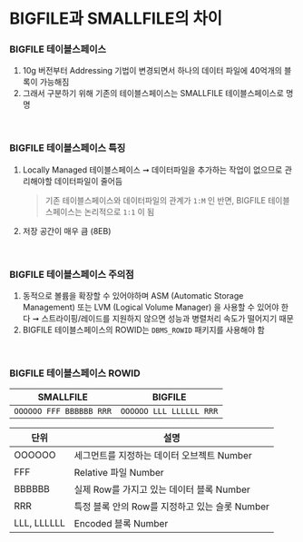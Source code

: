 BIGFILE과 SMALLFILE의 차이
===

### BIGFILE 테이블스페이스
1. 10g 버전부터 Addressing 기법이 변경되면서 하나의 데이터 파일에 40억개의 블록이 가능해짐
1. 그래서 구분하기 위해 기존의 테이블스페이스는 SMALLFILE 테이블스페이스로 명명

<br>

### BIGFILE 테이블스페이스 특징
1. Locally Managed 테이블스페이스 ➞ 데이터파일을 추가하는 작업이 없으므로 관리해야할 데이터파일이 줄어듬
    >기존 테이블스페이스와 데이터파일의 관계가 `1:M` 인 반면, BIGFILE 테이블스페이스는 논리적으로 `1:1` 이 됨
1. 저장 공간이 매우 큼 (8EB)

<br>

### BIGFILE 테이블스페이스 주의점
1. 동적으로 볼륨을 확장할 수 있어야하며 ASM (Automatic Storage Management) 또는 LVM (Logical Volume Manager) 을 사용할 수 있어야 한다 ➞ 스트라이핑/레이드를 지원하지 않으면 성능과 병렬처리 속도가 떨어지기 때문
1. BIGFILE 테이블스페이스의 ROWID는 `DBMS_ROWID` 패키지를 사용해야 함

<br>

### BIGFILE 테이블스페이스 ROWID
|SMALLFILE|BIGFILE|
|-|-|
|`OOOOOO FFF BBBBBB RRR`|`OOOOOO LLL LLLLLL RRR`|

|단위|설명|
|-|-|
|OOOOOO|세그먼트를 지정하는 데이터 오브젝트 Number|
|FFF|Relative 파일 Number|
|BBBBBB|실제 Row를 가지고 있는 데이터 블록 Number|
|RRR|특정 블록 안의 Row를 지정하고 있는 슬롯 Number|
|LLL, LLLLLL|Encoded 블록 Number|
